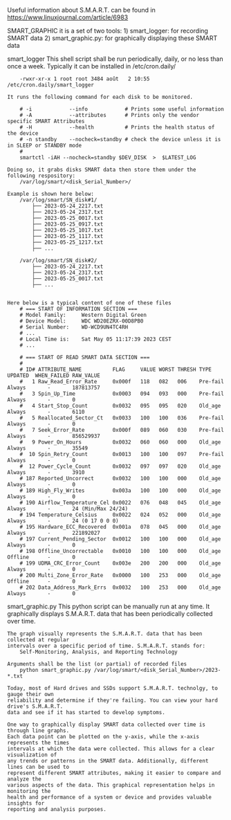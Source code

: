 Useful information about S.M.A.R.T. can be found in https://www.linuxjournal.com/article/6983

SMART_GRAPHIC it is a set of two tools:
    1) smart_logger:        for recording SMART data
    2) smart_graphic.py:    for graphically displaying these SMART data


smart_logger
    This shell script shall be run periodically, daily, or no less than once a week.
    Typically it can be installed in /etc/cron.daily/

        -rwxr-xr-x 1 root root 3484 août   2 10:55 /etc/cron.daily/smart_logger

    It runs the following command for each disk to be monitored.

        # -i            --info            # Prints some useful information
        # -A            --attributes      # Prints only the vendor specific SMART Attributes
        # -H            --health          # Prints the health status of the device
        # -n standby    --nocheck=standby # check the device unless it is in SLEEP or STANDBY mode
        #
        smartctl -iAH --nocheck=standby $DEV_DISK  >  $LATEST_LOG

    Doing so, it grabs disks SMART data then store them under the following respository:
        /var/log/smart/<disk_Serial_Number>/

    Example is shown here below:
        /var/log/smart/SN_disk#1/
            ├── 2023-05-24_2217.txt
            ├── 2023-05-24_2317.txt
            ├── 2023-05-25_0017.txt
            ├── 2023-05-25_0917.txt
            ├── 2023-05-25_1017.txt
            ├── 2023-05-25_1117.txt
            ├── 2023-05-25_1217.txt
            ├── ...

        /var/log/smart/SN_disk#2/
            ├── 2023-05-24_2217.txt
            ├── 2023-05-24_2317.txt
            ├── 2023-05-25_0017.txt
            ├── ...


    Here below is a typical content of one of these files
        # === START OF INFORMATION SECTION ===
        # Model Family:     Western Digital Green
        # Device Model:     WDC WD20EZRX-00D8PB0
        # Serial Number:    WD-WCD9UN4TC4RH
        # ...
        # Local Time is:    Sat May 05 11:17:39 2023 CEST
        # ...

        # === START OF READ SMART DATA SECTION ===
        # 
        # ID# ATTRIBUTE_NAME          FLAG     VALUE WORST THRESH TYPE      UPDATED  WHEN_FAILED RAW_VALUE
        #   1 Raw_Read_Error_Rate     0x000f   118   082   006    Pre-fail  Always       -       187813757
        #   3 Spin_Up_Time            0x0003   094   093   000    Pre-fail  Always       -       0
        #   4 Start_Stop_Count        0x0032   095   095   020    Old_age   Always       -       6110
        #   5 Reallocated_Sector_Ct   0x0033   100   100   036    Pre-fail  Always       -       0
        #   7 Seek_Error_Rate         0x000f   089   060   030    Pre-fail  Always       -       856529937
        #   9 Power_On_Hours          0x0032   060   060   000    Old_age   Always       -       35549
        #  10 Spin_Retry_Count        0x0013   100   100   097    Pre-fail  Always       -       0
        #  12 Power_Cycle_Count       0x0032   097   097   020    Old_age   Always       -       3910
        # 187 Reported_Uncorrect      0x0032   100   100   000    Old_age   Always       -       0
        # 189 High_Fly_Writes         0x003a   100   100   000    Old_age   Always       -       0
        # 190 Airflow_Temperature_Cel 0x0022   076   048   045    Old_age   Always       -       24 (Min/Max 24/24)
        # 194 Temperature_Celsius     0x0022   024   052   000    Old_age   Always       -       24 (0 17 0 0 0)
        # 195 Hardware_ECC_Recovered  0x001a   078   045   000    Old_age   Always       -       221892027
        # 197 Current_Pending_Sector  0x0012   100   100   000    Old_age   Always       -       0
        # 198 Offline_Uncorrectable   0x0010   100   100   000    Old_age   Offline      -       0
        # 199 UDMA_CRC_Error_Count    0x003e   200   200   000    Old_age   Always       -       0
        # 200 Multi_Zone_Error_Rate   0x0000   100   253   000    Old_age   Offline      -       0
        # 202 Data_Address_Mark_Errs  0x0032   100   253   000    Old_age   Always       -       0


smart_graphic.py
    This python script can be manually run at any time.
    It graphically displays S.M.A.R.T. data that has been periodically collected over time.

    The graph visually represents the S.M.A.R.T. data that has been collected at regular
    intervals over a specific period of time. S.M.A.R.T. stands for:
        Self-Monitoring, Analysis, and Reporting Technology

    Arguments shall be the list (or partial) of recorded files
        python smart_graphic.py /var/log/smart/<disk_Serial_Number>/2023-*.txt

    Today, most of Hard drives and SSDs support S.M.A.R.T. technolgy, to gauge their own
    reliability and determine if they're failing. You can view your hard drive's S.M.A.R.T.
    data and see if it has started to develop symptoms.

    One way to graphically display SMART data collected over time is through line graphs.
    Each data point can be plotted on the y-axis, while the x-axis represents the times
    intervals at which the data were collected. This allows for a clear visualization of
    any trends or patterns in the SMART data. Additionally, different lines can be used to
    represent different SMART attributes, making it easier to compare and analyze the
    various aspects of the data. This graphical representation helps in monitoring the
    health and performance of a system or device and provides valuable insights for
    reporting and analysis purposes.
